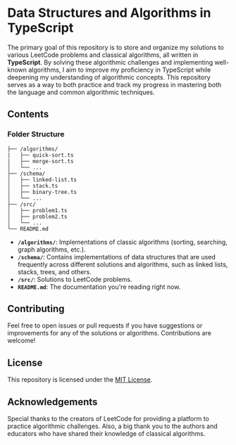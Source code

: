 # Data Structures and Algorithms in TypeScript

The primary goal of this repository is to store and organize my solutions to various LeetCode problems and classical algorithms, all written in **TypeScript**.
By solving these algorithmic challenges and implementing well-known algorithms, I aim to improve my proficiency in TypeScript while deepening my understanding of algorithmic concepts.
This repository serves as a way to both practice and track my progress in mastering both the language and common algorithmic techniques.

## Contents

### Folder Structure

```
├── /algorithms/
|   ├── quick-sort.ts
|   ├── merge-sort.ts
│   └── ...
├── /schema/
│   ├── linked-list.ts
│   ├── stack.ts
│   ├── binary-tree.ts
│   └── ...
├── /src/
│   ├── problem1.ts
│   ├── problem2.ts
│   └── ...
└── README.md
```

- **`/algorithms/`**: Implementations of classic algorithms (sorting, searching, graph algorithms, etc.).
- **`/schema/`**: Contains implementations of data structures that are used frequently across different solutions and algorithms, such as linked lists, stacks, trees, and others.
- **`/src/`**: Solutions to LeetCode problems.
- **`README.md`**: The documentation you're reading right now.

## Contributing

Feel free to open issues or pull requests if you have suggestions or improvements for any of the solutions or algorithms. Contributions are welcome!

## License

This repository is licensed under the [MIT License](LICENSE).

## Acknowledgements

Special thanks to the creators of LeetCode for providing a platform to practice algorithmic challenges. Also, a big thank you to the authors and educators who have shared their knowledge of classical algorithms.
